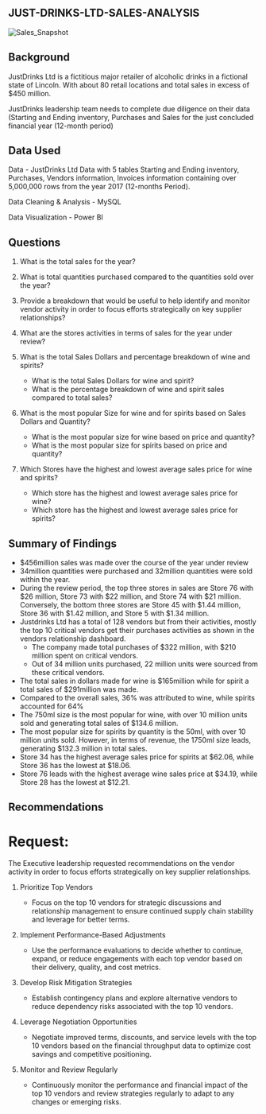 ## JUST-DRINKS-LTD-SALES-ANALYSIS

![Sales_Snapshot](https://github.com/user-attachments/assets/1dad5cfe-c7f3-49ec-a511-9bdf6c5fb606)


## Background

JustDrinks Ltd is a fictitious major retailer of alcoholic drinks in a fictional state of Lincoln. With about 80 retail locations and total sales in excess of $450 million.

JustDrinks leadership team needs  to complete due diligence on their data (Starting and Ending inventory, Purchases and Sales for the just concluded financial year (12-month period) 


## Data Used

Data - JustDrinks Ltd Data with 5 tables Starting and Ending inventory, Purchases, Vendors information, Invoices information  containing over 5,000,000 rows from the year 2017 (12-months Period).

Data Cleaning & Analysis - MySQL

Data Visualization - Power BI

## Questions

1. What is the total sales for the year?
   
2. What is total quantities purchased compared to the quantities sold over the year?
   
3. Provide a breakdown that would be useful to help identify and monitor vendor activity in order to focus efforts strategically on key supplier relationships?
4. What are the stores activities in terms of sales for the year under review?
   
5. What is the total Sales Dollars and percentage breakdown of wine and spirits?
     - What is the total Sales Dollars for wine and spirit?
     - What is the percentage breakdown of wine and spirit sales compared to total sales?
    
6. What is the most popular Size for wine and for spirits based on Sales Dollars and Quantity?
     - What is the most popular size for wine based on price and quantity?
     - What is the most popular size for spirits based on price and quantity?

7. Which Stores have the highest and lowest average sales price for wine and spirits?
     - Which store has the highest and lowest average sales price for wine?
     - Which store has the highest and lowest average sales price for spirits?
 

## Summary of Findings

- $456million sales was made over the course of the year under review
- 34million quantities were purchased and 32million quantities were sold within the year.
- During the review period, the top three stores in sales are Store 76 with $26 million, Store 73 with $22 million, and Store 74 with $21 million. Conversely, the bottom three stores are Store 45 with $1.44 million, Store 36 with $1.42 million, and Store 5 with $1.34 million.
- Justdrinks Ltd has a total of 128 vendors but from their activities, mostly the top 10 critical vendors get their purchases activities as shown in the vendors relationship dashboard. 
   - The company made total purchases of $322 million, with $210 million spent on critical vendors.
   - Out of 34 million units purchased, 22 million units were sourced from these critical vendors.
- The total sales in dollars made for wine is $165million while for spirit a total sales of $291million was made.
- Compared to the overall sales, 36% was attributed to wine, while spirits accounted for 64%
- The 750ml size is the most popular for wine, with over 10 million units sold and generating total sales of $134.6 million.
- The most popular size for spirits by quantity is the 50ml, with over 10 million units sold. However, in terms of revenue, the 1750ml size leads, generating $132.3 million in total sales.
- Store 34 has the highest average sales price for spirits at $62.06, while Store 36 has the lowest at $18.06.
- Store 76 leads with the highest average wine sales price at $34.19, while Store 28 has the lowest at $12.21.

## Recommendations

# Request: 
The Executive leadership requested recommendations on the vendor activity in order to focus efforts strategically on key supplier relationships.

1. Prioritize Top Vendors
   - Focus on the top 10 vendors for strategic discussions and relationship management to ensure continued supply chain stability and leverage for better terms.
     
2. Implement Performance-Based Adjustments
   - Use the performance evaluations to decide whether to continue, expand, or reduce engagements with each top vendor based on their delivery, quality, and cost metrics.

3. Develop Risk Mitigation Strategies
   - Establish contingency plans and explore alternative vendors to reduce dependency risks associated with the top 10 vendors.

4. Leverage Negotiation Opportunities
   - Negotiate improved terms, discounts, and service levels with the top 10 vendors based on the financial throughput data to optimize cost savings and competitive positioning.

5. Monitor and Review Regularly
   - Continuously monitor the performance and financial impact of the top 10 vendors and review strategies regularly to adapt to any changes or emerging risks.


